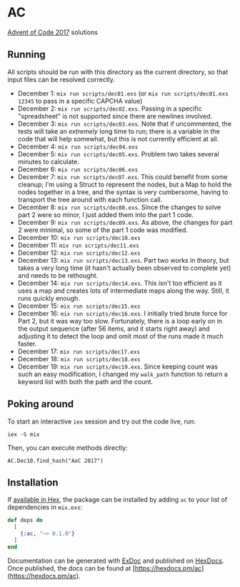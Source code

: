 # AC

[Advent of Code 2017](http://adventofcode.com/2017) solutions

## Running
All scripts should be run with this directory as the current directory, so that
input files can be resolved correctly.

* December 1:  `mix run scripts/dec01.exs` (or `mix run scripts/dec01.exs 12345`
  to pass in a specific CAPCHA value)
* December 2:  `mix run scripts/dec02.exs`.  Passing in a specific "spreadsheet"
  is not supported since there are newlines involved.
* December 3:  `mix run scripts/dec03.exs`.  Note that if uncommented, the tests
  will take an _extremely_ long time to run; there is a variable in the code
  that will help somewhat, but this is not currently efficient at all.
* December 4:  `mix run scripts/dec04.exs`
* December 5:  `mix run scripts/dec05.exs`.  Problem two takes several minutes
  to calculate.
* December 6:  `mix run scripts/dec06.exs`
* December 7:  `mix run scripts/dec07.exs`.  This could benefit from some
  cleanup; I'm using a Struct to represent the nodes, but a Map to hold the
  nodes together in a tree, and the syntax is very cumbersome, having to
  transport the tree around with each function call.
* December 8:  `mix run scripts/dec08.exs`.  Since the changes to solve part 2
  were so minor, I just added them into the part 1 code.
* December 9:  `mix run scripts/dec09.exs`.  As above, the changes for part 2
  were minimal, so some of the part 1 code was modified.
* December 10:  `mix run scripts/dec10.exs`
* December 11:  `mix run scripts/dec11.exs`
* December 12:  `mix run scripts/dec12.exs`
* December 13:  `mix run scripts/dec13.exs`.  Part two works in theory, but
  takes a very long time (it hasn't actually been observed to complete yet) and
  needs to be rethought.
* December 14:  `mix run scripts/dec14.exs`.  This isn't too efficient as it
  uses a map and creates lots of intermediate maps along the way.  Still, it
  runs quickly enough.
* December 15:  `mix run scripts/dec15.exs`
* December 16:  `mix run scripts/dec16.exs`.  I initially tried brute force for
  Part 2, but it was way too slow.  Fortunately, there is a loop early on in the
  output sequence (after 56 items, and it starts right away) and adjusting it to
  detect the loop and omit most of the runs made it much faster.
* December 17:  `mix run scripts/dec17.exs`
* December 18:  `mix run scripts/dec18.exs`
* December 19:  `mix run scripts/dec19.exs`.  Since keeping count was such an
  easy modification, I changed my `walk_path` function to return a keyword list
  with both the path and the count.

## Poking around
To start an interactive `iex` session and try out the code live, run:

    iex -S mix

Then, you can execute methods directly:

    AC.Dec10.find_hash("AoC 2017")

## Installation

If [available in Hex](https://hex.pm/docs/publish), the package can be installed
by adding `ac` to your list of dependencies in `mix.exs`:

```elixir
def deps do
  [
    {:ac, "~> 0.1.0"}
  ]
end
```

Documentation can be generated with [ExDoc](https://github.com/elixir-lang/ex_doc)
and published on [HexDocs](https://hexdocs.pm). Once published, the docs can
be found at [https://hexdocs.pm/ac](https://hexdocs.pm/ac).
